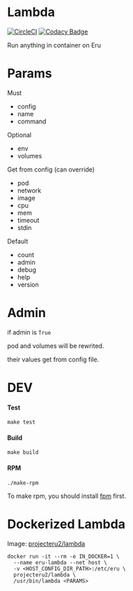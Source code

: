 Lambda
=============
[![CircleCI](https://circleci.com/gh/projecteru2/lambda/tree/master.svg?style=shield)](https://circleci.com/gh/projecteru2/lambda/tree/master)
[![Codacy Badge](https://api.codacy.com/project/badge/Grade/a91da2853c4c4dc3b155f3397778f47e)](https://www.codacy.com/app/CMGS/lambda?utm_source=github.com&amp;utm_medium=referral&amp;utm_content=projecteru2/lambda&amp;utm_campaign=Badge_Grade)

Run anything in container on Eru

Params
======

Must

* config
* name
* command

Optional

* env
* volumes

Get from config (can override)

* pod
* network
* image
* cpu
* mem
* timeout
* stdin

Default

* count
* admin
* debug
* help
* version

Admin
======

if admin is `True`

pod and volumes will be rewrited.

their values get from config file.

DEV
======

#### Test

```make test```

#### Build

```make build```

#### RPM

```./make-rpm```

To make rpm, you should install [fpm](https://github.com/jordansissel/fpm) first.

Dockerized Lambda
================

Image: [projecteru2/lambda](https://hub.docker.com/r/projecteru2/lambda/)

```shell
docker run -it --rm -e IN_DOCKER=1 \
  --name eru-lambda --net host \
  -v <HOST_CONFIG_DIR_PATH>:/etc/eru \
  projecteru2/lambda \
  /usr/bin/lambda <PARAMS>
```

